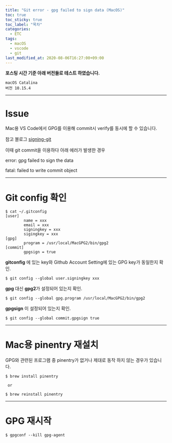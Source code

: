 ```yaml
---
title: "Git error - gpg failed to sign data (MacOS)"
toc: true
toc_sticky: true
toc_label: "목차"
categories:
  - ETC
tags:
  - macOS
  - vscode
  - git
last_modified_at: 2020-08-06T16:27:00+09:00
---
```

**포스팅 시간 기준 아래 버전들로 테스트 하였습니다.**

```
macOS Catalina
버전 10.15.4
```

---
# Issue

Mac용 VS Code에서 GPG를 이용해 commit시 verify를 동시에 할 수 있습니다.

참고 블로그 [signing-git](https://stealthpuppy.com/signing-git-commits-for-sweet-verified-badges/)

이때 git commit을 이용하다 아래 에러가 발생한 경우

error: gpg failed to sign the data

fatal: failed to write commit object 

---
# Git config 확인

```
$ cat ~/.gitconfig
[user]
        name = xxx
        email = xxx
        signingkey = xxx
        sigingkey = xxx
[gpg]
        program = /usr/local/MacGPG2/bin/gpg2
[commit]
        gpgsign = true
```

**gitconfig** 에 있는 key와 Github Account Setting에 있는 GPG key가 동일한지 확인.

```
$ git config --global user.signingkey xxx
```

**gpg** 대신 **gpg2**가 설정되어 있는지 확인.

```
$ git config --global gpg.program /usr/local/MacGPG2/bin/gpg2
```

**gpgsign** 이 설정되어 있는지 확인.

```
$ git config --global commit.gpgsign true
```

---
# Mac용 pinentry 재설치

GPG와 관련된 프로그램 중 pinentry가 없거나 제대로 동작 하지 않는 경우가 있습니다.

```
$ brew install pinentry

 or

$ brew reinstall pinentry

```

---
# GPG 재시작

```
$ gpgconf --kill gpg-agent
```